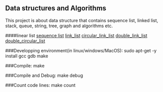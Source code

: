 Data structures and Algorithms
------------------------------

This project is about data structure that contains sequence list, linked list, stack, queue, string, tree, graph and algorithms etc.

####linear list
[sequence list](https://github.com/qomolangmaice/data.structures.algorithms/tree/master/linear_list/seq_list)
[link_list](https://github.com/qomolangmaice/data.structures.algorithms/tree/master/linear_list/link_list)
[circular_link_list](https://github.com/qomolangmaice/data.structures.algorithms/tree/master/linear_list/circular_link_list)
[double_link_list](https://github.com/qomolangmaice/data.structures.algorithms/tree/master/linear_list/double_link_list)
[double_circular_list](https://github.com/qomolangmaice/data.structures.algorithms/tree/master/linear_list/double_circular_lis)


###Developping environment(in linux/windows/MacOS): 
	sudo apt-get -y install gcc gdb make 

###Compile:
	make

###Compile and Debug:
	make debug

###Count code lines:
	make count



